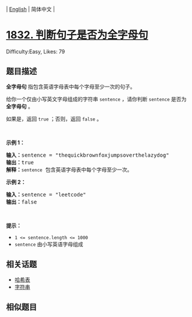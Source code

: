 
| [English](problem_en.md) | 简体中文 |

# [1832. 判断句子是否为全字母句](https://leetcode.cn/problems/check-if-the-sentence-is-pangram/)
Difficulty:Easy, Likes: 79

## 题目描述

<p><strong>全字母句</strong> 指包含英语字母表中每个字母至少一次的句子。</p>

<p>给你一个仅由小写英文字母组成的字符串 <code>sentence</code> ，请你判断 <code>sentence</code> 是否为 <strong>全字母句</strong> 。</p>

<p>如果是，返回<em> </em><code>true</code> ；否则，返回<em> </em><code>false</code> 。</p>

<p> </p>

<p><strong>示例 1：</strong></p>

<pre>
<strong>输入：</strong>sentence = "thequickbrownfoxjumpsoverthelazydog"
<strong>输出：</strong>true
<strong>解释：</strong><code>sentence</code> 包含英语字母表中每个字母至少一次。
</pre>

<p><strong>示例 2：</strong></p>

<pre>
<strong>输入：</strong>sentence = "leetcode"
<strong>输出：</strong>false
</pre>

<p> </p>

<p><strong>提示：</strong></p>

<ul>
	<li><code>1 <= sentence.length <= 1000</code></li>
	<li><code>sentence</code> 由小写英语字母组成</li>
</ul>


## 相关话题

- [哈希表](https://leetcode.cn/tag/hash-table/)
- [字符串](https://leetcode.cn/tag/string/)

## 相似题目

